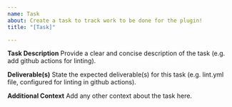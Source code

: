 ```yaml
---
name: Task
about: Create a task to track work to be done for the plugin!
title: "[Task]"

---
```


**Task Description**
Provide a clear and concise description of the task (e.g. add github actions for linting).

**Deliverable(s)**
State the expected deliverable(s) for this task (e.g. lint.yml file, configured for linting in github actions).

**Additional Context**
Add any other context about the task here.